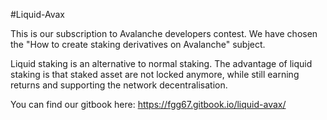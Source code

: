 #Liquid-Avax

This is our subscription to Avalanche developers contest. We have chosen the "How to create staking derivatives on Avalanche" subject.

Liquid staking is an alternative to normal staking. The advantage of liquid staking is that staked asset are not locked anymore, while still earning returns and supporting the network decentralisation.

You can find our gitbook here: https://fgg67.gitbook.io/liquid-avax/